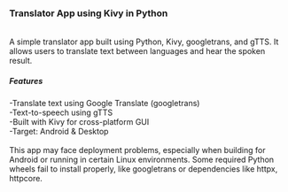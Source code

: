 <h3>Translator App using Kivy in Python</h3>
<br>
A simple translator app built using Python, Kivy, googletrans, and gTTS. It allows users to translate text between languages and hear the spoken result.
<br>
<h5>Features</h5>
-Translate text using Google Translate (googletrans)
<br>
-Text-to-speech using gTTS
<br>
-Built with Kivy for cross-platform GUI
<br>
-Target: Android & Desktop
<br>
<br>
This app may face deployment problems, especially when building for Android or running in certain Linux environments.
Some required Python wheels fail to install properly, like googletrans or dependencies like httpx, httpcore.
